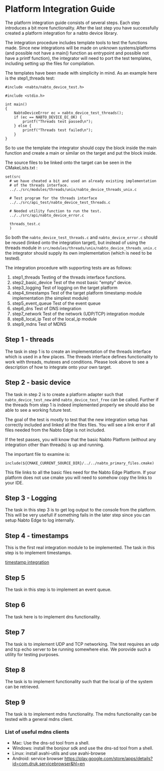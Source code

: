 
# Platform Integration Guide

The platform integration guide consists of several steps. Each step
introduces a bit more functionality. After the last step you have
successfully created a platform integration for a nabto device
library.

The integration procedure includes template tools to test the functions made. Since new integrations will be made on unknown systems/platforms (and possible not have a main() function as entrypoint and possible not have a printf function), the integrator will need to port the test templates, including setting up the files for compilation. 

The templates have been made with simplicity in mind. As an example here is the step1_threads test:

```
#include <nabto/nabto_device_test.h>

#include <stdio.h>

int main()
{
    NabtoDeviceError ec = nabto_device_test_threads();
    if (ec == NABTO_DEVICE_EC_OK) {
        printf("Threads test passed\n");
    } else {
        printf("Threads test failed\n");
    }
}
```

So to use the template the integrator should copy the block inside the main function and create a main or similar on the target and put the block inside.  

The source files to be linked onto the target can be seen in the CMakeLists.txt :

```
set(src
  # we have cheated a bit and used an already existing implementation
  # of the threads interface.
  ../../src/modules/threads/unix/nabto_device_threads_unix.c

  # Test program for the threads interface
  ../../src/api_test/nabto_device_test_threads.c

  # Needed utility function to run the test.
  ../../src/api/nabto_device_error.c

  threads_test.c
  )
```

So both the `nabto_device_test_threads.c` and `nabto_device_error.c` should be reused (linked onto the integration target), but instead of using the threads module in `src/modules/threads/unix/nabto_device_threads_unix.c` the integrator should supply its own implementation (which is need to be tested).


The integration procedure with supporting tests are as follows:


1. step1_threads
   Testing of the threads interface functions.
2. step2_basic_device
   Test of the most basic "empty" device.  
3. step3_logging
   Test of logging on the target platform
4. step4_timestamps
   Test of the target platform timestamp module implementation (the simplest module)
5. step5_event_queue
   Test of the event queue
6. step6_dns
   Test of DNS integration
7. step7_network
   Test of the network (UDP/TCP) integration module
8. step8_local_ip
   Test of the local_ip module
9. step9_mdns
   Test of MDNS



## Step 1 - threads

The task in step 1 is to create an implementation of the threads
interface which is used in a few places. The threads interface defines
functionality to work with threads, mutexes and conditions.
Please look above to see a description of how to integrate onto your own target.

## Step 2 - basic device

The task in step 2 is to create a platform adapter such that
`nabto_device_test_new` and `nabto_device_test_free` can be
called. Further if the threads from step 1 is indeed implemented
properly we should also be able to see a working future test.

The goal of the test is mostly to test that the new integration setup has correctly included and linked all the files files.
You will see a link error if all files needed from the Nabto Edge is not included.

If the test passes, you will know that the basic Nabto Platform (without any integration other than threads) is up and running.

The important file to examine is:

```include(${CMAKE_CURRENT_SOURCE_DIR}/../../nabto_primary_files.cmake)```

This file links to all the basic files need for the Nabto Edge Platform. If your platform does not use cmake you will need to somehow copy the links to your IDE.


## Step 3 - Logging

The task in this step 3 is to get log output to the console from the
platform. This will be very usefull if something fails in the later step since you can setup Nabto Edge to log internally.

## Step 4 - timestamps

This is the first real integration module to be implemented.
The task in this step is to implement timestamps.

[timestamp integration](../doc/platform_integration_howto.md#example-of-a-simple-module---struct-np_timestamp_functions)

## Step 5

The task in this step is to implement an event queue.

## Step 6

The task here is to implement dns functionality.

## Step 7

The task is to implement UDP and TCP networking. The test requires an
udp and tcp echo server to be running somewhere else. We porovide such
a utility for testing purposes.

## Step 8

The task is to implement functionality such that the local ip of the
system can be retrieved.

## Step 9

The task is to implement mdns functionality. The mdns functionality
can be tested with a general mdns client.

### List of useful mdns clients

  * Mac: Use the dns-sd tool from a shell.
  * Windows: install the bonjour sdk and use the dns-sd tool from a shell.
  * Linux: install avahi-utils and use avahi-browse
  * Android: service browser https://play.google.com/store/apps/details?id=com.druk.servicebrowser&hl=en
